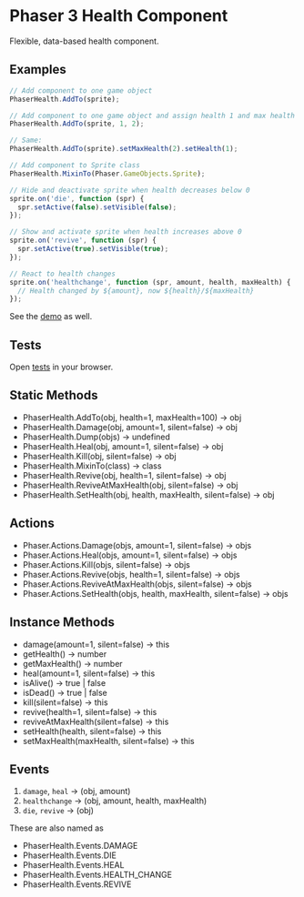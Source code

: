 Phaser 3 Health Component
=========================

Flexible, data-based health component.

Examples
--------

```javascript
// Add component to one game object
PhaserHealth.AddTo(sprite);

// Add component to one game object and assign health 1 and max health 2
PhaserHealth.AddTo(sprite, 1, 2);

// Same:
PhaserHealth.AddTo(sprite).setMaxHealth(2).setHealth(1);

// Add component to Sprite class
PhaserHealth.MixinTo(Phaser.GameObjects.Sprite);

// Hide and deactivate sprite when health decreases below 0
sprite.on('die', function (spr) {
  spr.setActive(false).setVisible(false);
});

// Show and activate sprite when health increases above 0
sprite.on('revive', function (spr) {
  spr.setActive(true).setVisible(true);
});

// React to health changes
sprite.on('healthchange', function (spr, amount, health, maxHealth) {
  // Health changed by ${amount}, now ${health}/${maxHealth}
});
```

See the [demo](./demo/) as well.

Tests
-----

Open [tests](./tests/index.html) in your browser.

Static Methods
--------------

- PhaserHealth.AddTo(obj, health=1, maxHealth=100) → obj
- PhaserHealth.Damage(obj, amount=1, silent=false) → obj
- PhaserHealth.Dump(objs) → undefined
- PhaserHealth.Heal(obj, amount=1, silent=false) → obj
- PhaserHealth.Kill(obj, silent=false) → obj
- PhaserHealth.MixinTo(class) → class
- PhaserHealth.Revive(obj, health=1, silent=false) → obj
- PhaserHealth.ReviveAtMaxHealth(obj, silent=false) → obj
- PhaserHealth.SetHealth(obj, health, maxHealth, silent=false) → obj

Actions
-------

- Phaser.Actions.Damage(objs, amount=1, silent=false) → objs
- Phaser.Actions.Heal(objs, amount=1, silent=false) → objs
- Phaser.Actions.Kill(objs, silent=false) → objs
- Phaser.Actions.Revive(objs, health=1, silent=false) → objs
- Phaser.Actions.ReviveAtMaxHealth(objs, silent=false) → objs
- Phaser.Actions.SetHealth(objs, health, maxHealth, silent=false) → objs

Instance Methods
----------------

- damage(amount=1, silent=false) → this
- getHealth() → number
- getMaxHealth() → number
- heal(amount=1, silent=false) → this
- isAlive() → true | false
- isDead() → true | false
- kill(silent=false) → this
- revive(health=1, silent=false) → this
- reviveAtMaxHealth(silent=false) → this
- setHealth(health, silent=false) → this
- setMaxHealth(maxHealth, silent=false) → this

Events
------

1. `damage`, `heal` → (obj, amount)
2. `healthchange` → (obj, amount, health, maxHealth)
3. `die`, `revive` → (obj)

These are also named as

- PhaserHealth.Events.DAMAGE
- PhaserHealth.Events.DIE
- PhaserHealth.Events.HEAL
- PhaserHealth.Events.HEALTH_CHANGE
- PhaserHealth.Events.REVIVE
